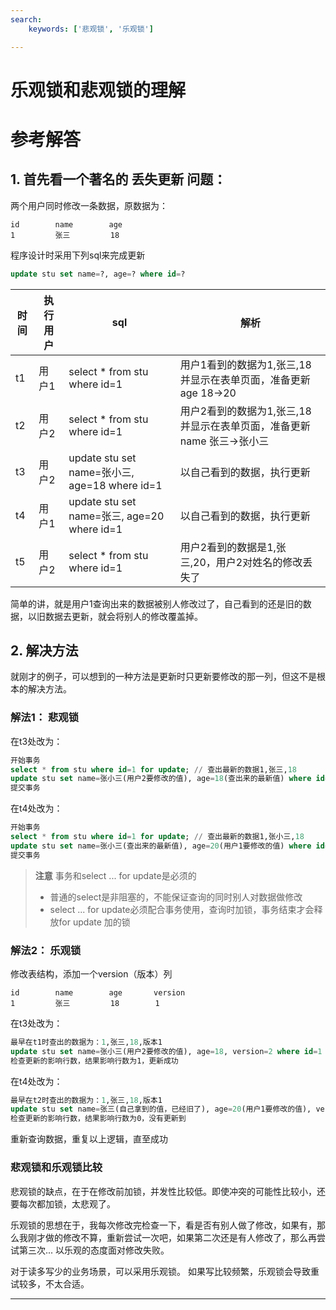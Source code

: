 ```yaml
---
search:
    keywords: ['悲观锁', '乐观锁']

---
```



# 乐观锁和悲观锁的理解

# 参考解答

## 1. 首先看一个著名的 **丢失更新** 问题：
两个用户同时修改一条数据，原数据为：
```
id        name        age
1         张三         18
```

程序设计时采用下列sql来完成更新
```sql
update stu set name=?, age=? where id=?
```

|时间|执行用户|sql|解析|
|-|-|-|-|
|t1|用户1|select * from stu where id=1|用户1看到的数据为1,张三,18并显示在表单页面，准备更新age 18->20 |
|t2|用户2|select * from stu where id=1|用户2看到的数据为1,张三,18并显示在表单页面，准备更新name 张三->张小三|
|t3|用户2|update stu set name=张小三, age=18 where id=1|以自己看到的数据，执行更新|
|t4|用户1|update stu set name=张三, age=20 where id=1|以自己看到的数据，执行更新|
|t5|用户2|select * from stu where id=1|用户2看到的数据是1,张三,20，用户2对姓名的修改丢失了|

简单的讲，就是用户1查询出来的数据被别人修改过了，自己看到的还是旧的数据，以旧数据去更新，就会将别人的修改覆盖掉。

## 2. 解决方法
就刚才的例子，可以想到的一种方法是更新时只更新要修改的那一列，但这不是根本的解决方法。

### 解法1： 悲观锁
在t3处改为：
```sql
开始事务
select * from stu where id=1 for update; // 查出最新的数据1,张三,18
update stu set name=张小三(用户2要修改的值), age=18(查出来的最新值) where id=1;
提交事务
```

在t4处改为：
```sql
开始事务
select * from stu where id=1 for update; // 查出最新的数据1,张小三,18
update stu set name=张小三(查出来的最新值), age=20(用户1要修改的值) where id=1;
提交事务
```

> **注意**
事务和select ... for update是必须的
> * 普通的select是非阻塞的，不能保证查询的同时别人对数据做修改
> * select ... for update必须配合事务使用，查询时加锁，事务结束才会释放for update 加的锁

### 解法2： 乐观锁
修改表结构，添加一个version（版本）列
```
id        name        age       version
1         张三         18        1
```

在t3处改为：
```sql
最早在t1时查出的数据为：1,张三,18,版本1
update stu set name=张小三(用户2要修改的值), age=18, version=2 where id=1 and version=1;
检查更新的影响行数，结果影响行数为1，更新成功
```

在t4处改为：
```sql
最早在t2时查出的数据为：1,张三,18,版本1
update stu set name=张三(自己拿到的值，已经旧了), age=20(用户1要修改的值), version=2 where id=1 and version=1;
检查更新的影响行数，结果影响行数为0，没有更新到
```
重新查询数据，重复以上逻辑，直至成功


### 悲观锁和乐观锁比较
悲观锁的缺点，在于在修改前加锁，并发性比较低。即使冲突的可能性比较小，还要每次都加锁，太悲观了。

乐观锁的思想在于，我每次修改完检查一下，看是否有别人做了修改，如果有，那么我刚才做的修改不算，重新尝试一次吧，如果第二次还是有人修改了，那么再尝试第三次... 以乐观的态度面对修改失败。

对于读多写少的业务场景，可以采用乐观锁。 如果写比较频繁，乐观锁会导致重试较多，不太合适。

---





